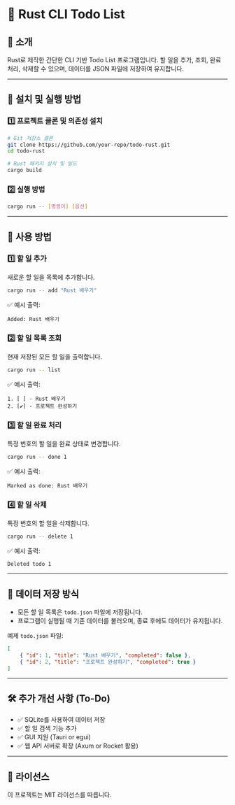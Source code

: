 # 📌 Rust CLI Todo List

## 📖 소개
Rust로 제작한 간단한 CLI 기반 Todo List 프로그램입니다.
할 일을 추가, 조회, 완료 처리, 삭제할 수 있으며, 데이터를 JSON 파일에 저장하여 유지합니다.

---

## 🚀 설치 및 실행 방법

### 1️⃣ 프로젝트 클론 및 의존성 설치
```sh
# Git 저장소 클론
git clone https://github.com/your-repo/todo-rust.git
cd todo-rust

# Rust 패키지 설치 및 빌드
cargo build
```

### 2️⃣ 실행 방법
```sh
cargo run -- [명령어] [옵션]
```

---

## 📌 사용 방법

### 1️⃣ 할 일 추가
새로운 할 일을 목록에 추가합니다.
```sh
cargo run -- add "Rust 배우기"
```
✅ 예시 출력:
```
Added: Rust 배우기
```

### 2️⃣ 할 일 목록 조회
현재 저장된 모든 할 일을 출력합니다.
```sh
cargo run -- list
```
✅ 예시 출력:
```
1. [ ] - Rust 배우기
2. [✔] - 프로젝트 완성하기
```

### 3️⃣ 할 일 완료 처리
특정 번호의 할 일을 완료 상태로 변경합니다.
```sh
cargo run -- done 1
```
✅ 예시 출력:
```
Marked as done: Rust 배우기
```

### 4️⃣ 할 일 삭제
특정 번호의 할 일을 삭제합니다.
```sh
cargo run -- delete 1
```
✅ 예시 출력:
```
Deleted todo 1
```

---

## 📝 데이터 저장 방식
- 모든 할 일 목록은 `todo.json` 파일에 저장됩니다.
- 프로그램이 실행될 때 기존 데이터를 불러오며, 종료 후에도 데이터가 유지됩니다.

예제 `todo.json` 파일:
```json
[
    { "id": 1, "title": "Rust 배우기", "completed": false },
    { "id": 2, "title": "프로젝트 완성하기", "completed": true }
]
```

---

## 🛠️ 추가 개선 사항 (To-Do)
- ✅ SQLite를 사용하여 데이터 저장
- ✅ 할 일 검색 기능 추가
- ✅ GUI 지원 (Tauri or egui)
- ✅ 웹 API 서버로 확장 (Axum or Rocket 활용)

---

## 📌 라이선스
이 프로젝트는 MIT 라이선스를 따릅니다.

